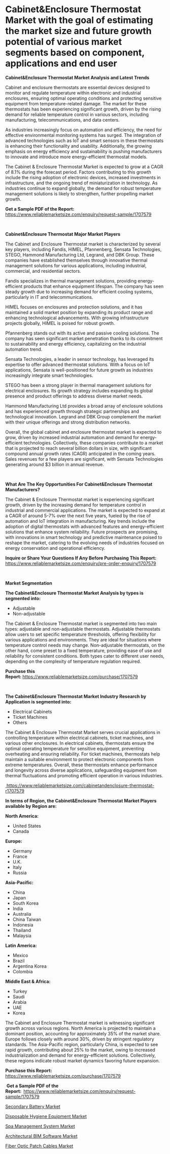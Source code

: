 <p><h1>Cabinet&Enclosure Thermostat Market with the goal of estimating the market size and future growth potential of various market segments based on component, applications and end user</h1></p><p><strong>Cabinet&Enclosure Thermostat Market Analysis and Latest Trends</strong></p>
<p><p>Cabinet and enclosure thermostats are essential devices designed to monitor and regulate temperature within electronic and industrial enclosures, ensuring optimal operating conditions and protecting sensitive equipment from temperature-related damage. The market for these thermostats has been experiencing significant growth, driven by the rising demand for reliable temperature control in various sectors, including manufacturing, telecommunications, and data centers.</p><p>As industries increasingly focus on automation and efficiency, the need for effective environmental monitoring systems has surged. The integration of advanced technologies such as IoT and smart sensors in these thermostats is enhancing their functionality and usability. Additionally, the growing emphasis on energy efficiency and sustainability is pushing manufacturers to innovate and introduce more energy-efficient thermostat models.</p><p>The Cabinet & Enclosure Thermostat Market is expected to grow at a CAGR of 8.1% during the forecast period. Factors contributing to this growth include the rising adoption of electronic devices, increased investments in infrastructure, and the ongoing trend of miniaturization in technology. As industries continue to expand globally, the demand for robust temperature management solutions is likely to strengthen, further propelling market growth.</p></p>
<p><strong>Get a Sample PDF of the Report:&nbsp;</strong> <a href="https://www.reliablemarketsize.com/enquiry/request-sample/1707579?utm_campaign=1186&utm_medium=2&utm_source=Github&utm_content=ia&utm_term=07102024&utm_id=cabinetenclosure-thermostat">https://www.reliablemarketsize.com/enquiry/request-sample/1707579</a></p>
<p>&nbsp;</p>
<p><strong>Cabinet&Enclosure Thermostat Major Market Players</strong></p>
<p><p>The Cabinet and Enclosure Thermostat market is characterized by several key players, including Fandis, HIMEL, Pfannenberg, Sensata Technologies, STEGO, Hammond Manufacturing Ltd, Legrand, and DBK Group. These companies have established themselves through innovative thermal management solutions for various applications, including industrial, commercial, and residential sectors.</p><p>Fandis specializes in thermal management solutions, providing energy-efficient products that enhance equipment lifespan. The company has seen steady growth due to increasing demand for efficient cooling systems, particularly in IT and telecommunications.</p><p>HIMEL focuses on enclosures and protection solutions, and it has maintained a solid market position by expanding its product range and enhancing technological advancements. With growing infrastructure projects globally, HIMEL is poised for robust growth.</p><p>Pfannenberg stands out with its active and passive cooling solutions. The company has seen significant market penetration thanks to its commitment to sustainability and energy efficiency, capitalizing on the industrial automation trend.</p><p>Sensata Technologies, a leader in sensor technology, has leveraged its expertise to offer advanced thermostat solutions. With a focus on IoT applications, Sensata is well-positioned for future growth as industries increasingly integrate smart technologies.</p><p>STEGO has been a strong player in thermal management solutions for electrical enclosures. Its growth strategy includes expanding its global presence and product offerings to address diverse market needs.</p><p>Hammond Manufacturing Ltd provides a broad array of enclosure solutions and has experienced growth through strategic partnerships and technological innovation. Legrand and DBK Group complement the market with their unique offerings and strong distribution networks.</p><p>Overall, the global cabinet and enclosure thermostat market is expected to grow, driven by increased industrial automation and demand for energy-efficient technologies. Collectively, these companies contribute to a market that is projected to reach several billion dollars in size, with significant compound annual growth rates (CAGR) anticipated in the coming years. Sales revenues for a few players are significant, with Sensata Technologies generating around $3 billion in annual revenue.</p></p>
<p>&nbsp;</p>
<p><strong>What Are The Key Opportunities For Cabinet&Enclosure Thermostat Manufacturers?</strong></p>
<p><p>The Cabinet & Enclosure Thermostat market is experiencing significant growth, driven by the increasing demand for temperature control in industrial and commercial applications. The market is expected to expand at a CAGR of around 5-7% over the next five years, fueled by the rise of automation and IoT integration in manufacturing. Key trends include the adoption of digital thermostats with advanced features and energy-efficient solutions that enhance system reliability. Future prospects are promising, with innovations in smart technology and predictive maintenance poised to reshape the market, catering to the evolving needs of industries focused on energy conservation and operational efficiency.</p></p>
<p><strong>Inquire or Share Your Questions If Any Before Purchasing This Report:</strong> <a href="https://www.reliablemarketsize.com/enquiry/pre-order-enquiry/1707579?utm_campaign=1186&utm_medium=2&utm_source=Github&utm_content=ia&utm_term=07102024&utm_id=cabinetenclosure-thermostat">https://www.reliablemarketsize.com/enquiry/pre-order-enquiry/1707579</a></p>
<p>&nbsp;</p>
<p><strong>Market Segmentation</strong></p>
<p><strong>The Cabinet&Enclosure Thermostat Market Analysis by types is segmented into:</strong></p>
<p><ul><li>Adjustable</li><li>Non-adjustable</li></ul></p>
<p><p>The Cabinet & Enclosure Thermostat market is segmented into two main types: adjustable and non-adjustable thermostats. Adjustable thermostats allow users to set specific temperature thresholds, offering flexibility for various applications and environments. They are ideal for situations where temperature control needs may change. Non-adjustable thermostats, on the other hand, come preset to a fixed temperature, providing ease of use and reliability for consistent conditions. Both types cater to different user needs, depending on the complexity of temperature regulation required.</p></p>
<p><strong>Purchase this Report:&nbsp;</strong><a href="https://www.reliablemarketsize.com/purchase/1707579?utm_campaign=1186&utm_medium=2&utm_source=Github&utm_content=ia&utm_term=07102024&utm_id=cabinetenclosure-thermostat">https://www.reliablemarketsize.com/purchase/1707579</a></p>
<p>&nbsp;</p>
<p><strong>The Cabinet&Enclosure Thermostat Market Industry Research by Application is segmented into:</strong></p>
<p><ul><li>Electrical Cabinets</li><li>Ticket Machines</li><li>Others</li></ul></p>
<p><p>The Cabinet & Enclosure Thermostat Market serves crucial applications in controlling temperature within electrical cabinets, ticket machines, and various other enclosures. In electrical cabinets, thermostats ensure the optimal operating temperature for sensitive equipment, preventing overheating and ensuring reliability. For ticket machines, thermostats help maintain a suitable environment to protect electronic components from extreme temperatures. Overall, these thermostats enhance performance and longevity across diverse applications, safeguarding equipment from thermal fluctuations and promoting efficient operation in various industries.</p></p>
<p><a href="https://www.reliablemarketsize.com/cabinetandenclosure-thermostat-r1707579?utm_campaign=1186&utm_medium=2&utm_source=Github&utm_content=ia&utm_term=07102024&utm_id=cabinetenclosure-thermostat">&nbsp;https://www.reliablemarketsize.com/cabinetandenclosure-thermostat-r1707579</a></p>
<p><strong>In terms of Region, the Cabinet&Enclosure Thermostat Market Players available by Region are:</strong></p>
<p>
    <p> <strong> North America: </strong>
        <ul>
            <li>United States</li>
            <li>Canada</li>
        </ul>
        </p> 
    <p> <strong> Europe: </strong>
        <ul>
            <li>Germany</li>
            <li>France</li>
            <li>U.K.</li>
            <li>Italy</li>
            <li>Russia</li>
        </ul>
        </p> 
    <p> <strong> Asia-Pacific: </strong>
        <ul>
            <li>China</li>
            <li>Japan</li>
            <li>South Korea</li>
            <li>India</li>
            <li>Australia</li>
            <li>China Taiwan</li>
            <li>Indonesia</li>
            <li>Thailand</li>
            <li>Malaysia</li>
        </ul>
        </p> 
    <p> <strong> Latin America: </strong>
        <ul>
            <li>Mexico</li>
            <li>Brazil</li>
            <li>Argentina Korea</li>
            <li>Colombia</li>
        </ul>
        </p> 
    <p> <strong> Middle East & Africa: </strong>
        <ul>
            <li>Turkey</li>
            <li>Saudi</li>
            <li>Arabia</li>
            <li>UAE</li>
            <li>Korea</li>
        </ul>
    </p>
    </p>
<p><p>The Cabinet and Enclosure Thermostat market is witnessing significant growth across various regions. North America is projected to maintain a dominant position, accounting for approximately 35% of the market share. Europe follows closely with around 30%, driven by stringent regulatory standards. The Asia-Pacific region, particularly China, is expected to see rapid growth, contributing about 25% to the market, owing to increased industrialization and demand for energy-efficient solutions. Collectively, these regions indicate robust market dynamics favoring future expansion.</p></p>
<p><strong>Purchase this Report: </strong><a href="https://www.reliablemarketsize.com/purchase/1707579?utm_campaign=1186&utm_medium=2&utm_source=Github&utm_content=ia&utm_term=07102024&utm_id=cabinetenclosure-thermostat">https://www.reliablemarketsize.com/purchase/1707579</a></p>
<p>&nbsp;<strong>Get a Sample PDF of the Report:&nbsp;&nbsp;</strong><a href="https://www.reliablemarketsize.com/enquiry/request-sample/1707579?utm_campaign=1186&utm_medium=2&utm_source=Github&utm_content=ia&utm_term=07102024&utm_id=cabinetenclosure-thermostat">https://www.reliablemarketsize.com/enquiry/request-sample/1707579</a></p>
<p><strong></strong></p>
<p><p><a href="https://issuu.com/reportprime-2/docs/secondary-battery-market-size-2030._2c6c4ba37e3616?utm_campaign=1186&utm_medium=2&utm_source=Github&utm_content=ia&utm_term=07102024&utm_id=cabinetenclosure-thermostat">Secondary Battery Market</a></p><p><a href="https://github.com/AKSHATREPORTPRIME/Market-Research-Report-List-6/blob/main/disposable-hygiene-equipment-market.md?utm_campaign=1186&utm_medium=2&utm_source=Github&utm_content=ia&utm_term=07102024&utm_id=cabinetenclosure-thermostat">Disposable Hygiene Equipment Market</a></p><p><a href="https://www.linkedin.com/pulse/global-perspectives-spa-management-system-market-trends-forecast-kcjje?utm_campaign=1186&utm_medium=2&utm_source=Github&utm_content=ia&utm_term=07102024&utm_id=cabinetenclosure-thermostat">Spa Management System Market</a></p><p><a href="https://www.linkedin.com/pulse/market-dynamics-future-trends-global-architectural-bim-software-sbite?utm_campaign=1186&utm_medium=2&utm_source=Github&utm_content=ia&utm_term=07102024&utm_id=cabinetenclosure-thermostat">Architectural BIM Software Market</a></p><p><a href="https://issuu.com/reportprime-2/docs/fiber-optic-patch-cables-market-siz_edc71afa92c994?utm_campaign=1186&utm_medium=2&utm_source=Github&utm_content=ia&utm_term=07102024&utm_id=cabinetenclosure-thermostat">Fiber Optic Patch Cables Market</a></p></p>